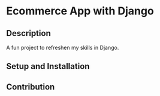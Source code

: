 # Ecommerce App with Django

## Description
A fun project to refreshen my skills in Django. 

## Setup and Installation

## Contribution